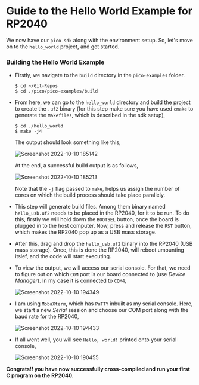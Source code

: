 # Guide to the Hello World Example for RP2040

We now have our `pico-sdk` along with the environment setup. So, let's move on to the `hello_world` project, and get started.

### Building the Hello World Example

- Firstly, we navigate to the `build` directory in the `pico-examples` folder.
  ```
  $ cd ~/Git-Repos
  $ cd ./pico/pico-examples/build
  ```
- From here, we can go to the `hello_world` directory and build the project to create the `.uf2` binary (for this step make sure you have used
  `cmake` to generate the `Makefiles`, which is described in the sdk setup),
  ```
  $ cd ./hello_world
  $ make -j4
  ```
  The output should look something like this,
  
  ![Screenshot 2022-10-10 185142](https://user-images.githubusercontent.com/56625259/194968695-79ab54f3-d2bf-49c1-847b-e9d2c074f7a0.png)
  
  At the end, a successful build output is as follows,
  
  ![Screenshot 2022-10-10 185213](https://user-images.githubusercontent.com/56625259/194968720-f22c2cb9-7b0d-4b4e-98a2-09444e1c4346.png)
  
  Note that the `-j` flag passed to `make`, helps us assign the number of cores on which the build process should take place parallely.

- This step will generate build files. Among them binary named `hello_usb.uf2` needs to be placed in the RP2040, for it to be run. To do
  this, firstly we will hold down the `BOOTSEL` button, once the board is plugged in to the host computer. Now, press and release the `RST`
  button, which makes the RP2040 pop up as a USB mass storage.
- After this, drag and drop the `hello_usb.uf2` binary into the RP2040 (USB mass storage). Once, this is done the RP2040, will reboot
  umounting itslef, and the code will start executing.
- To view the output, we will access our serial console. For that, we need to figure out on which `COM` port is our board connected to
  (use *Device Manager*). In my case it is connected to `COM4`,
  
  ![Screenshot 2022-10-10 194349](https://user-images.githubusercontent.com/56625259/194970507-c825dac5-54cd-47ea-83e3-c5eb769efb67.png)

- I am using `MobaXterm`, which has `PuTTY` inbuilt as my serial console. Here, we start a new *Serial* session and choose our COM port
  along with the baud rate for the RP2040,
  
  ![Screenshot 2022-10-10 194433](https://user-images.githubusercontent.com/56625259/194970711-15c94aef-70b8-47f6-a8bf-8a230d31f435.png)

- If all went well, you will see `Hello, world!` printed onto your serial console,

  ![Screenshot 2022-10-10 190455](https://user-images.githubusercontent.com/56625259/194970969-9cee78d9-9d07-4ecd-874a-d66427f4bb43.png)

**Congrats!! you have now successfully cross-compiled and run your first C program on the RP2040.**
